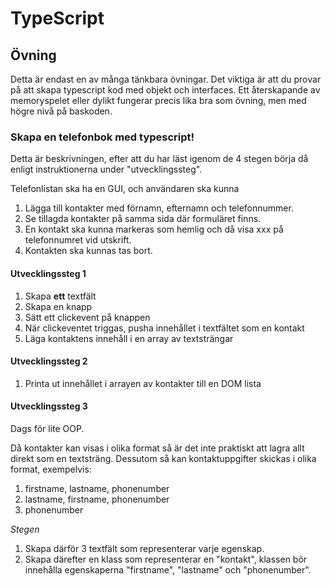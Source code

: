 # TypeScript

## Övning

Detta är endast en av många tänkbara övningar. Det viktiga är att du provar på att skapa typescript kod med objekt och interfaces. Ett återskapande av memoryspelet eller dylikt fungerar precis lika bra som övning, men med högre nivå på baskoden.

### Skapa en telefonbok med typescript!

Detta är beskrivningen, efter att du har läst igenom de 4 stegen börja då enligt instruktionerna under "utvecklingssteg".

Telefonlistan ska ha en GUI, och användaren ska kunna

1. Lägga till kontakter med förnamn, efternamn och telefonnummer.
2. Se tillagda kontakter på samma sida där formuläret finns.
3. En kontakt ska kunna markeras som hemlig och då visa xxx på telefonnumret vid utskrift.
4. Kontakten ska kunnas tas bort.

#### Utvecklingssteg 1

1. Skapa **ett** textfält
2. Skapa en knapp
3. Sätt ett clickevent på knappen
4. När clickeventet triggas, pusha innehållet i textfältet som en kontakt
5. Läga kontaktens innehåll i en array av textsträngar

#### Utvecklingssteg 2

1. Printa ut innehållet i arrayen av kontakter till en DOM lista

#### Utvecklingssteg 3

Dags för lite OOP.

Då kontakter kan visas i olika format så är det inte praktiskt att lagra allt direkt som en textsträng.
Dessutom så kan kontaktuppgifter skickas i olika format, exempelvis:

1. firstname, lastname, phonenumber
2. lastname, firstname, phonenumber
3. phonenumber

_Stegen_

1. Skapa därför 3 textfält som representerar varje egenskap.
2. Skapa därefter en klass som representerar en "kontakt", klassen bör innehålla egenskaperna "firstname", "lastname" och "phonenumber".
